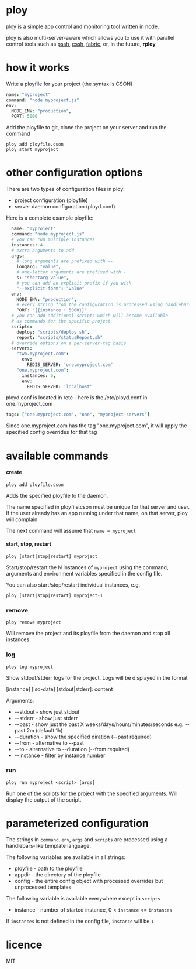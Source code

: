# ploy

ploy is a simple app control and monitoring tool written
in node. 

ploy is also multi-server-aware which allows you to use
it with parallel control tools such as [pssh](http://www.theether.org/pssh/),
[cssh](http://sourceforge.net/projects/clusterssh/),
[fabric](http://docs.fabfile.org/en/1.6/), or, in the future,
**rploy**

# how it works

Write a ployfile for your project (the syntax is CSON)

```coffeescript
name: "myproject"
command: "node myproject.js" 
env: 
  NODE_ENV: "production",
  PORT: 5000
```

Add the ployfile to git, clone the project on your server and run
the command

    ploy add ployfile.cson
    ploy start myproject 

# other configuration options

There are two types of configuration files in ploy:
* project configuration (ployfile)
* server daemon configuration (ployd.conf)

Here is a complete example ployfile:

```coffeescript
  name: "myproject"
  command: "node myproject.js"
  # you can run multiple instances
  instances: 4
  # extra arguments to add
  args: 
    # long arguments are prefixed with --
    longarg: "value",
    # one-letter arguments are prefixed with -
    s: "shortarg value",
    # you can add an explicit prefix if you wish
    "--explicit-form": "value"  
  env: 
    NODE_ENV: "production",
    # every string from the configuration is processed using handlebars
    PORT: "{{instance + 5000}}"
  # you can add additional scripts which will become available
  # as commands for the specific project
  scripts: 
    deploy: "scripts/deploy.sh",
    report: "scripts/statusReport.sh"
  # override options on a per-server-tag basis
  servers: 
    "two.myproject.com": 
      env: 
        REDIS_SERVER: 'one.myproject.com'
    "one.myproject.com":
      instances: 6,
      env: 
        REDIS_SERVER: 'localhost'
```

ployd.conf is located in /etc - here is the /etc/ployd.conf in one.myproject.com

```coffeescript
tags: ["one.myproject.com", "one", "myproject-servers"]
```

Since one.myproject.com has the tag "one.myproject.com", it will apply the 
specified config overrides for that tag

# available commands

#### create

    ploy add ployfile.cson

Adds the specified ployfile to the daemon.

The name specified in ployfile.cson must be unique for that server
and user. If the user already has an app running under that name, on
that server, ploy will complain

The next command will assume that `name = myproject`

#### start, stop, restart

    ploy [start|stop|restart] myproject

Start/stop/restart the N instances of `myproject` using the command, 
arguments and environment variables specified in the config file. 

You can also start/stop/restart individual instances, e.g.

    ploy [start|stop|restart] myproject-1

### remove 

    ploy remove myproject

Will remove the project and its ployfile from the daemon and stop
all instances.

### log

    ploy log myproject

Show stdout/stderr logs for the project. Logs will be displayed in the format

[instance] [iso-date] [stdout|stderr]: content

Arguments:
* --stdout - show just stdout
* --stderr - show just stderr
* --past <time> - show just the past X weeks/days/hours/minutes/seconds e.g. --past 2m (default 1h)
* --duration <time> - show the specified diration (--past required)
* --from <date> - alternative to --past
* --to <date> - alternative to --duration (--from required)
* --instance <x> - filter by instance number

### run

    ploy run myproject <script> [args]

Run one of the scripts for the project with the specified arguments. Will
display the output of the script.

# parameterized configuration

The strings in `command`, `env`, `args` and `scripts` are processed using
a handlebars-like template language.

The following variables are available in all strings: 

* ployfile - path to the ployfile
* appdir - the directory of the ployfile
* config - the entire config object with processed overrides but unprocessed templates

The following variable is available everywhere except in `scripts`

* instance - number of started instance, 0 &lt; `instance` <= `instances`

If `instances` is not defined in the config file, `instance` will be `1`

# licence

MIT


